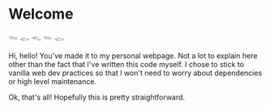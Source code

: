 # Welcome 

𓆝 𓆟 𓆞 𓆝 𓆟 

Hi, hello! You've made it to my personal webpage. Not a lot to explain here other than the fact that I've written this code myself. I chose to stick to vanilla web dev practices so that I won't need to worry about dependencies or high level maintenance. 

Ok, that's all! Hopefully this is pretty straightforward. 